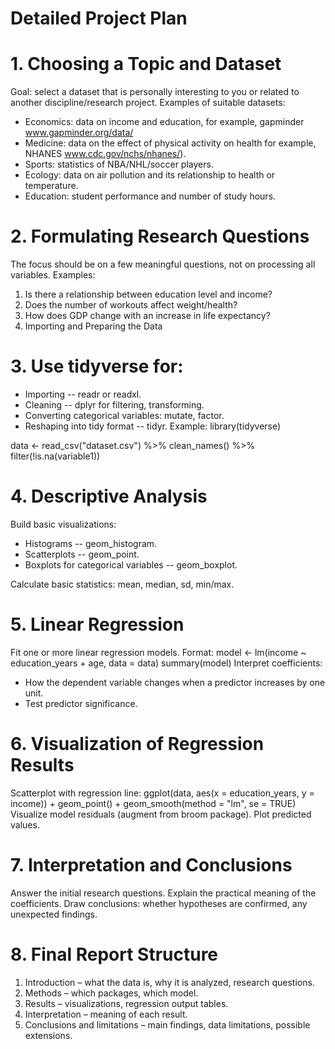# Detailed Project Plan

# 1. Choosing a Topic and Dataset
Goal: select a dataset that is personally interesting to you or related to another discipline/research project.
Examples of suitable datasets:
- Economics: data on income and education, for example, gapminder www.gapminder.org/data/
- Medicine: data on the effect of physical activity on health for example, NHANES www.cdc.gov/nchs/nhanes/).
- Sports: statistics of NBA/NHL/soccer players.
- Ecology: data on air pollution and its relationship to health or temperature.
- Education: student performance and number of study hours.
  
# 2. Formulating Research Questions
The focus should be on a few meaningful questions, not on processing all variables.
Examples:
1. Is there a relationship between education level and income?
2. Does the number of workouts affect weight/health?
3. How does GDP change with an increase in life expectancy?
3. Importing and Preparing the Data
   
# 3. Use tidyverse for:
- Importing  -- readr or readxl.
- Cleaning  -- dplyr for filtering, transforming.
- Converting categorical variables: mutate, factor.
- Reshaping into tidy format  -- tidyr.
Example:
library(tidyverse)

data <- read_csv("dataset.csv") %>%
  clean_names() %>%
  filter(!is.na(variable1))
  
# 4. Descriptive Analysis
Build basic visualizations:
- Histograms  -- geom_histogram.
- Scatterplots  -- geom_point.
- Boxplots for categorical variables -- geom_boxplot.

Calculate basic statistics: mean, median, sd, min/max.

# 5. Linear Regression
Fit one or more linear regression models.
Format:
model <- lm(income ~ education_years + age, data = data)
summary(model)
Interpret coefficients:
- How the dependent variable changes when a predictor increases by one unit.
- Test predictor significance.

# 6. Visualization of Regression Results
Scatterplot with regression line:
ggplot(data, aes(x = education_years, y = income)) +
  geom_point() +
  geom_smooth(method = "lm", se = TRUE)
Visualize model residuals (augment from broom package).
Plot predicted values.

# 7. Interpretation and Conclusions
Answer the initial research questions.
Explain the practical meaning of the coefficients.
Draw conclusions: whether hypotheses are confirmed, any unexpected findings.

# 8. Final Report Structure
1. Introduction – what the data is, why it is analyzed, research questions.
2. Methods – which packages, which model.
3. Results – visualizations, regression output tables.
4. Interpretation – meaning of each result.
5. Conclusions and limitations – main findings, data limitations, possible extensions.
